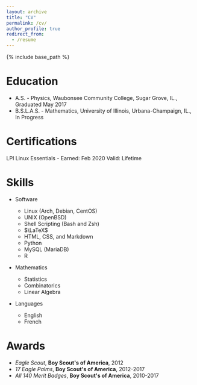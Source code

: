 ```yaml
---
layout: archive
title: "CV"
permalink: /cv/
author_profile: true
redirect_from:
  - /resume
---
```


{% include base_path %}


Education
======
* A.S. - Physics, Waubonsee Community College, Sugar Grove, IL., Graduated May 2017
* B.S.L.A.S. - Mathematics, University of Illinois, Urbana-Champaign, IL., In Progress


Certifications
======

LPI Linux Essentials - Earned: Feb 2020  Valid: Lifetime


Skills
======
* Software 
	* Linux (Arch, Debian, CentOS)
	* UNIX (OpenBSD)
	* Shell Scripting (Bash and Zsh)
	* $\LaTeX$
	* HTML, CSS, and Markdown
	* Python
	* MySQL (MariaDB)
	* R

* Mathematics
	* Statistics
	* Combinatorics
	* Linear Algebra

* Languages
	* English
	* French


Awards
======
* *Eagle Scout*, **Boy Scout's of America**, 2012
* *17 Eagle Palms*, **Boy Scout's of America**, 2012-2017
* *All 140 Merit Badges*, **Boy Scout's of America**, 2010-2017
